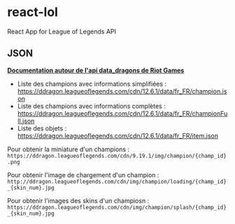 # react-lol
React App for League of Legends API

## JSON 

**[Documentation autour de l'api data_dragons de Riot Games](https://developer.riotgames.com/docs/lol#data-dragon_champions)**

* Liste des champions avec informations simplifiées : https://ddragon.leagueoflegends.com/cdn/12.6.1/data/fr_FR/champion.json
* Liste des champions avec informations complètes : https://ddragon.leagueoflegends.com/cdn/12.6.1/data/fr_FR/championFull.json
* Liste des objets : https://ddragon.leagueoflegends.com/cdn/12.6.1/data/fr_FR/item.json

Pour obtenir la miniature d'un champions :
`https://ddragon.leagueoflegends.com/cdn/9.19.1/img/champion/{champ_id}.png`


Pour obtenir l'image de chargement d'un champion : 
`http://ddragon.leagueoflegends.com/cdn/img/champion/loading/{champ_id}_{skin_num}.jpg` 

Pour obtenir l'images des skins d'un champiosn : 
`https://ddragon.leagueoflegends.com/cdn/img/champion/splash/{champ_id}_{skin_num}.jpg`